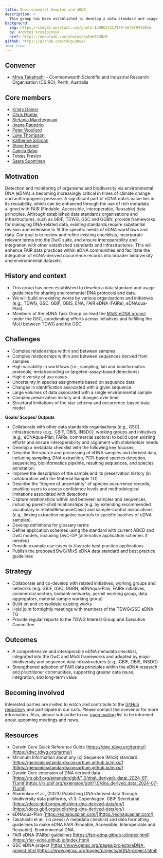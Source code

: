 ```yaml
---
title: Environmental Samples and eDNA
description: >
  This group has been established to develop a data standard and usage guidelines for sharing environmental sample and environmental DNA data.
background:
  img: https://images.unsplash.com/photo-1508624217470-5ef0f947d8be
  by: Andrzej Kryszpiniuk
  href: https://unsplash.com/photos/4wFqHZ1ONnM
github: https://github.com/tdwg/gbwg/
toc: true
---
```


## Convener
  * [Miwa Takahashi](mailto:miwa.takahashi@csiro.au) – Commonwealth Scientific and Industrial Research Organisation (CSIRO), Perth, Australia

## Core members
  * [Kristy Deiner](mailto:alpinedna@gmail.com)
  * [Chris Hunter](mailto:chris@gigasciencejournal.com)
  * [Stefania Marcheggiani](mailto:stefania.marcheggiani@iss.it)
  * [Joana Paupério](mailto:joanap@ebi.ac.uk)
  * [Peter Woollard](mailto:woollard@ebi.ac.uk)
  * [Luke Thompson](mailto:lrt175@ngi.msstate.edu) 
  * [Katherine Silliman](mailto:ks567@msstate.edu) 
  * [Steve Formel](mailto:steve@formeldataservices.com)
  * [Camila Babo](mailto:camila.babo@cibio.up.pt)
  * [Tobias Frøslev](mailto:tfroeslev@gbif.org)
  * [Saara Suominen](mailto:s.suominen@unesco.org)

## Motivation
Detection and monitoring of organisms and biodiversity via environmental DNA (eDNA) is becoming increasingly critical in times of climate change and anthropogenic pressure. A significant part of eDNA data’s value lies in its reusability, which can be enhanced through the use of rich metadata aligned with FAIR (Findable, Accessible, Interoperable, Reusable) data principles. Although established data standards organisations and infrastructures, such as GBIF, TDWG, GSC and GGBN, provide frameworks for managing DNA-related data, existing standards require substantial revision and extension to fit the specific needs of eDNA workflows and data. Our goal is to review and refine existing checklists, incorporate relevant terms into the DwC suite, and ensure interoperability and integration with other established standards and infrastructures. This will enhance FAIR data practices within eDNA communities and facilitate the integration of eDNA-derived occurrence records into broader biodiversity and environmental datasets. 

## History and context
  * This group has been established to develop a data standard and usage guidelines for sharing environmental DNA protocols and data. 
  * We will build on existing works by various organisations and initiatives (e.g., TDWG, GSC, GBIF, OBIS, ENA, FAIR eDNA (FAIRe), eDNAqua-Plan). 
  * Members of the eDNA Task Group co-lead the [MIxS-eDNA project](https://www.gensc.org/pages/projects/eDNA-project.html) under the GSC, coordinating efforts across initiatives and fulfilling the [MoU between TDWG and the GSC](https://github.com/tdwg/gbwg/blob/main/dwc-mixs/MoU/MemorandumOfUnderstanding_TDWG-GSC.md). 

## Challenges
  * Complex relationships within and between samples 
  * Complex relationships within and between sequences derived from samples
  * High variability in workflows (i.e., sampling, lab and bioinformatics protocols, metabarcoding or targeted-assay-based detections)
  * High diversity of use cases
  * Uncertainty in species assignments based on sequence data
  * Changes in identification associated with a given sequence
  * Large volumes of data associated with a single environmental sample
  * Complex preservation history and changes over time
  * Structural limitations of the star schema and occurrence-based data model 

**Goals/ Scopes/ Outputs** 
  * Collaborate with other data standards organisations (e.g., GSC), infrastructures (e.g., GBIF, OBIS, INSDC), working groups and initiatives (e.g., eDNAqua-Plan, FAIRe, commercial sectors) to build upon existing efforts and ensure interoperability and alignment with stakeholder needs
  *  Develop a metadata checklist with the following key focuses;
  * Describe the source and processing of eDNA samples and derived data, including sampling, DNA extraction, PCR-based species detection, sequencing, bioinformatics pipeline, resulting sequences, and species annotation.
  * Improve the description of the sample and its preservation history (in collaboration with the Material Sample TG)
  * Describe the “degree of uncertainty” of species occurrence records, enabling users to assess confidence levels and methodological limitations associated with detections
  * Capture relationships within and between samples and sequences, including parent-child relationships (e.g. by extending recommended vocabulary in relatedResourceClass) and sample-control associations (e.g., linking extraction negative controls to specific batches of eDNA samples). 
  * Develop definitions for glossary terms
  * Define application schemes using the standard with current ABCD and DwC models, including DwC-DP (alternative application schemes if needed)
  * Provide example use cases to illustrate best practice applications
  * Publish the proposed DwC/MIxS eDNA data standard and best practice guidelines

## Strategy
  * Collaborate and co-develop with related initiatives, working groups and networks (e.g. GBIF, GSC, GGBN, eDNAqua-Plan, FAIRe initiatives, commercial sectors, biobank networks, permit working group, data aggregators, material sample working group) 
  * Build on and consolidate existing works
  * Hold joint fortnightly meetings with members of the TDWG/GSC eDNA TG
  * Provide regular reports to the TDWG Interest Group and Executive Committee

## Outcomes
  * A comprehensive and interoperable eDNA metadata checklist, integrated into the DwC and MIxS frameworks and adopted by major biodiversity and sequence data infrastructures (e.g., GBIF, OBIS, INSDC)  
  * Strengthened adoption of FAIR data principles within the eDNA research and practitioner communities, supporting greater data reuse, integration, and long-term value

## Becoming involved
Interested parties are invited to watch and contribute to the [GitHub repository](https://github.com/tdwg/gbwg/) and participate in our calls. Please contact the convenor for more information. Also, please subscribe to our [open mailing](http://lists.tdwg.org/mailman/listinfo/tdwg-gbwg) list to be informed about upcoming meetings and news.

## Resources
  * Darwin Core Quick Reference Guide [https://dwc.tdwg.org/terms/](https://dwc.tdwg.org/terms/)
  * Minimum Information about any (x) Sequence (MIxS) standard [https://genomicsstandardsconsortium.github.io/mixs/](https://genomicsstandardsconsortium.github.io/mixs/)  
  * Darwin Core extension of DNA derived data [https://rs.gbif.org/extension/gbif/1.0/dna\_derived\_data\_2024-07-11.xml](https://rs.gbif.org/extension/gbif/1.0/dna_derived_data_2024-07-11.xml)  
  * Abarenkov et al., (2023) Publishing DNA-derived data through biodiversity data platforms, v1.3. Copenhagen: GBIF Secretariat. [https://docs.gbif.org/publishing-dna-derived-data/en/](https://docs.gbif.org/publishing-dna-derived-data/en/)  
  * eDNAqua-Plan [https://ednaquaplan.com/](https://ednaquaplan.com/)
  * Takahashi et al., (in press) A metadata checklist and data formatting guidelines to make eDNA FAIR (Findable, Accessible, Interoperable and Reusable). Environmental DNA.
  * FAIR eDNA (FAIRe) guidelines [https://fair-edna.github.io/index.html](https://fair-edna.github.io/index.html)
  * GSC eDNA project [https://www.gensc.org/pages/projects/eDNA-project.html](https://www.gensc.org/pages/projects/eDNA-project.html)

